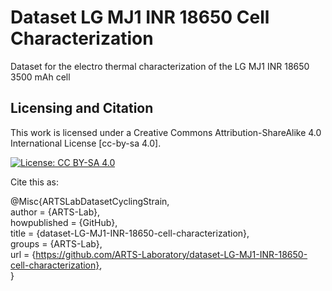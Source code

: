 # Dataset LG MJ1 INR 18650 Cell Characterization
Dataset for the electro thermal characterization of the LG MJ1 INR 18650 3500 mAh cell


## Licensing and Citation

This work is licensed under a Creative Commons Attribution-ShareAlike 4.0 International License [cc-by-sa 4.0].

[![License: CC BY-SA 4.0](https://img.shields.io/badge/License-CC_BY--SA_4.0-lightgrey.svg)](https://creativecommons.org/licenses/by-sa/4.0/)


Cite this as: 

@Misc{ARTSLabDatasetCyclingStrain,    
  author = {ARTS-Lab},  
  howpublished = {GitHub},  
  title  = {dataset-LG-MJ1-INR-18650-cell-characterization},    
  groups = {ARTS-Lab},    
  url    = {https://github.com/ARTS-Laboratory/dataset-LG-MJ1-INR-18650-cell-characterization},   
}

